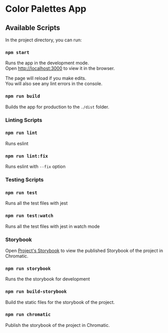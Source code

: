 # Color Palettes App

## Available Scripts

In the project directory, you can run:

### `npm start`

Runs the app in the development mode.\
Open [http://localhost:3000](http://localhost:3000) to view it in the browser.

The page will reload if you make edits.\
You will also see any lint errors in the console.

### `npm run build`

Builds the app for production to the `./dist` folder.

### Linting Scripts

### `npm run lint`

Runs eslint

### `npm run lint:fix`

Runs eslint with `--fix` option

### Testing Scripts

### `npm run test`

Runs all the test files with jest

### `npm run test:watch`

Runs all the test files with jest in watch mode

### Storybook

Open [Project's Storybook](https://main--62654b5babdb4b004aad2d72.chromatic.com) to view the published Storybook of the project in Chromatic.

### `npm run storybook`

Runs the the storybook for development

### `npm run build-storybook`

Build the static files for the storybook of the project.

### `npm run chromatic`

Publish the storybook of the project in Chromatic.

